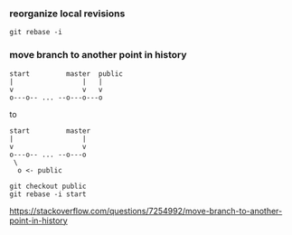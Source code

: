 ### reorganize local revisions

`git rebase -i`


### move branch to another point in history

```
start         master  public
|                 |   |
v                 v   v
o---o-- ... --o---o---o
```

to

```
start         master
|                 |
v                 v
o---o-- ... --o---o
 \
  o <- public
```

```
git checkout public
git rebase -i start
```

https://stackoverflow.com/questions/7254992/move-branch-to-another-point-in-history